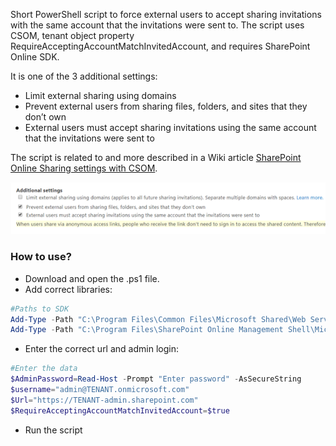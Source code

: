 Short PowerShell script to force external users to accept sharing invitations with the same account that the invitations were sent to. The script uses CSOM, tenant object property RequireAcceptingAccountMatchInvitedAccount,  and requires SharePoint Online SDK.

It is one of the 3 additional settings:

- Limit external sharing using domains 
- Prevent external users from sharing files, folders, and sites that they don’t own 
- External users must accept sharing invitations using the same account that the invitations were sent to


 

The script is related to and more described in a Wiki article [SharePoint Online Sharing settings with CSOM](https://social.technet.microsoft.com/wiki/contents/articles/39365.sharepoint-online-sharing-settings-with-csom).

 <img src="../Force external users to accept sharing invitations with the same account/0042.additional.PNG-550x0.png">

### How to use?

- Download and open the .ps1 file.
- Add correct libraries:
 

```PowerShell
#Paths to SDK 
Add-Type -Path "C:\Program Files\Common Files\Microsoft Shared\Web Server Extensions\16\ISAPI\Microsoft.SharePoint.Client.dll" 
Add-Type -Path "C:\Program Files\SharePoint Online Management Shell\Microsoft.Online.SharePoint.PowerShell\Microsoft.Online.SharePoint.Client.Tenant.dll"   
```
- Enter the correct url and admin login: 

```PowerShell
#Enter the data 
$AdminPassword=Read-Host -Prompt "Enter password" -AsSecureString 
$username="admin@TENANT.onmicrosoft.com" 
$Url="https://TENANT-admin.sharepoint.com" 
$RequireAcceptingAccountMatchInvitedAccount=$true
``` 
- Run the script
